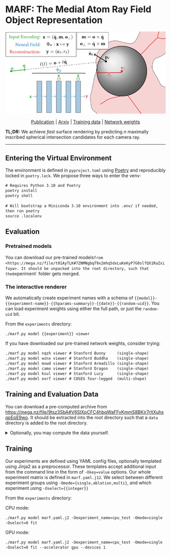 # MARF: The Medial Atom Ray Field Object Representation

<center>

![](figures/nn-architecture.svg)

[Publication](https://doi.org/10.1016/j.cag.2023.06.032) | [Arxiv](https://arxiv.org/abs/2307.00037) | [Training data](https://mega.nz/file/9tsz3SbA#V6SIXpCFC4hbqWaFFvKmmS8BKir7rltXuhsqpEpE9wo) | [Network weights](https://mega.nz/file/t01AyTLK#7ZNMNgbqT9x2mhq5dxLuKeKyP7G0slfQX1RaZxifayw)

</center>

**TL;DR:** We achieve _fast_ surface rendering by predicting _n_ maximally inscribed spherical intersection candidates for each camera ray.

---

## Entering the Virtual Environment

The environment is defined in `pyproject.toml` using [Poetry](https://github.com/python-poetry/poetry) and reproducibly locked in `poetry.lock`.
We propose three ways to enter the venv:

```shell
# Requires Python 3.10 and Poetry
poetry install
poetry shell

# Will bootstrap a Miniconda 3.10 environment into .env/ if needed, then run poetry
source .localenv
```


## Evaluation

### Pretrained models

You can download our pre-trained models` from <https://mega.nz/file/t01AyTLK#7ZNMNgbqT9x2mhq5dxLuKeKyP7G0slfQX1RaZxifayw>.
It should be unpacked into the root directory, such that the `experiment` folder gets merged.

### The interactive renderer

We automatically create experiment names with a schema of `{{model}}-{{experiment-name}}-{{hparams-summary}}-{{date}}-{{random-uid}}`.
You can load experiment weights using either the full path, or just the `random-uid` bit.

From the `experiments` directory:

```shell
./marf.py model {{experiment}} viewer
```

If you have downloaded our pre-trained network weights, consider trying:

```shell
./marf.py model nqzh viewer # Stanford Bunny     (single-shape)
./marf.py model wznx viewer # Stanford Buddha    (single-shape)
./marf.py model mxwd viewer # Stanford Armadillo (single-shape)
./marf.py model camo viewer # Stanford Dragon    (single-shape)
./marf.py model ksul viewer # Stanford Lucy      (single-shape)
./marf.py model oxrf viewer # COSEG four-legged  (multi-shape)
```

## Training and Evaluation Data

You can download a pre-computed archive from <https://mega.nz/file/9tsz3SbA#V6SIXpCFC4hbqWaFFvKmmS8BKir7rltXuhsqpEpE9wo>.
It should be extracted into the root directory such that a `data` directory is added to the root directory.

<details>
<summary>
Optionally, you may compute the data yourself.
</summary>

Single-shape training data:

```shell
# takes takes about 23 minutes, mainly due to lucy
download-stanford bunny happy_buddha dragon armadillo lucy
preprocess-stanford bunny happy_buddha dragon armadillo lucy \
	--precompute-mesh-sv-scan-uv \
	--compute-miss-distances \
	--fill-missing-uv-points
```

Multi-shape training data:

```shell
# takes takes about 29 minutes
download-coseg four-legged --shapes
preprocess-coseg four-legged \
	--precompute-mesh-sv-scan-uv \
	--compute-miss-distances \
	--fill-missing-uv-points
```

Evaluation data:

```shell
# takes takes about 2 hour 20 minutes, mainly due to lucy
preprocess-stanford bunny happy_buddha dragon armadillo lucy \
	--precompute-mesh-sphere-scan \
	--compute-miss-distances
```

```shell
# takes takes about 4 hours
preprocess-coseg four-legged \
	--precompute-mesh-sphere-scan \
	--compute-miss-distances
```
</details>


## Training

Our experiments are defined using YAML config files, optionally templated using Jinja2 as a preprocessor.
These templates accept additional input from the command line in the form of `-Okey=value` options.
Our whole experiment matrix is defined in `marf.yaml.j12`. We select between different experiment groups using `-Omode={single,ablation,multi}`, and which experiment using `-Oselect={{integer}}`

From the `experiments` directory:

CPU mode:

```shell
./marf.py model marf.yaml.j2 -Oexperiment_name=cpu_test -Omode=single -Oselect=0 fit
```

GPU mode:

```shell
./marf.py model marf.yaml.j2 -Oexperiment_name=cpu_test -Omode=single -Oselect=0 fit --accelerator gpu --devices 1
```
